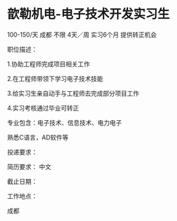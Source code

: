 # 歆勒机电-电子技术开发实习生

100-150/天 成都 不限 4天／周 实习6个月 提供转正机会

职位描述：

1.协助工程师完成项目相关工作

2.在工程师带领下学习电子技术技能

3.给实习生亲自动手与工程师去完成部分项目工作

4.实习考核通过毕业可转正

专业包含：电子技术、信息技术、电力电子

熟悉C语言，AD软件等

投递要求：

简历要求： 中文

截止日期：

工作地点：

成都